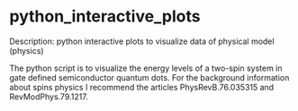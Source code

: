 # python_interactive_plots
Description: python interactive plots to visualize data of physical model (physics)

The python script is to visualize the energy levels of a two-spin system in gate defined semiconductor quantum dots. 
For the background information about spins physics I recommend the articles PhysRevB.76.035315 and RevModPhys.79.1217.
